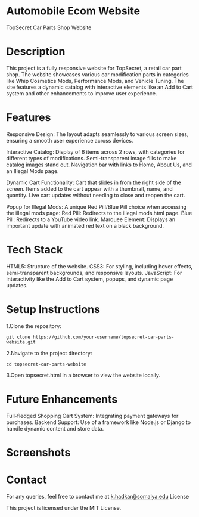 # Automobile Ecom Website
 TopSecret Car Parts Shop Website

# Description

This project is a fully responsive website for TopSecret, a retail car part shop. The website showcases various car modification parts in categories like Whip Cosmetics Mods, Performance Mods, and Vehicle Tuning. The site features a dynamic catalog with interactive elements like an Add to Cart system and other enhancements to improve user experience.

# Features

Responsive Design: The layout adapts seamlessly to various screen sizes, ensuring a smooth user experience across devices.

Interactive Catalog:
    Display of 6 items across 2 rows, with categories for different types of modifications.
    Semi-transparent image fills to make catalog images stand out.
    Navigation bar with links to Home, About Us, and an Illegal Mods page.
    
Dynamic Cart Functionality:
    Cart that slides in from the right side of the screen.
    Items added to the cart appear with a thumbnail, name, and quantity.
    Live cart updates without needing to close and reopen the cart.
    
Popup for Illegal Mods: A unique Red Pill/Blue Pill choice when accessing the illegal mods page:
    Red Pill: Redirects to the illegal mods.html page.
    Blue Pill: Redirects to a YouTube video link.
    Marquee Element: Displays an important update with animated red text on a black background.

 # Tech Stack

HTML5: Structure of the website.
CSS3: For styling, including hover effects, semi-transparent backgrounds, and responsive layouts.
JavaScript: For interactivity like the Add to Cart system, popups, and dynamic page updates.

# Setup Instructions

1.Clone the repository:

    git clone https://github.com/your-username/topsecret-car-parts-website.git

2.Navigate to the project directory:

    cd topsecret-car-parts-website

3.Open topsecret.html in a browser to view the website locally.

# Future Enhancements

Full-fledged Shopping Cart System: Integrating payment gateways for purchases.
Backend Support: Use of a framework like Node.js or Django to handle dynamic content and store data.

# Screenshots

# Contact

For any queries, feel free to contact me at k.hadkar@somaiya.edu
License

This project is licensed under the MIT License.
